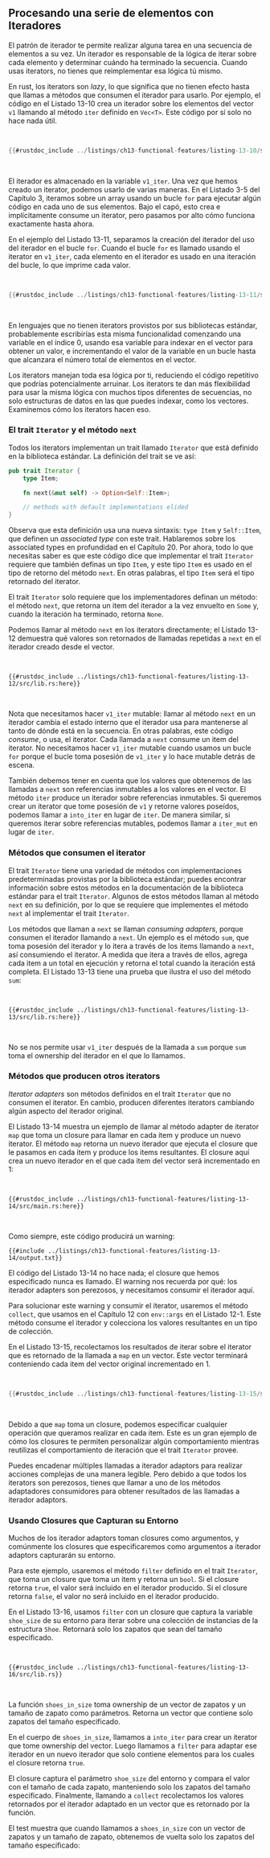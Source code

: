 ## Procesando una serie de elementos con Iteradores

El patrón de iterador te permite realizar alguna tarea en una secuencia de
elementos a su vez. Un iterador es responsable de la lógica de iterar sobre
cada elemento y determinar cuándo ha terminado la secuencia. Cuando usas
iterators, no tienes que reimplementar esa lógica tú mismo.

En rust, los iterators son *lazy*, lo que significa que no tienen efecto hasta
que llamas a métodos que consumen el iterador para usarlo. Por ejemplo, el
código en el Listado 13-10 crea un iterador sobre los elementos del vector `v1`
llamando al método `iter` definido en `Vec<T>`. Este código por sí solo no hace
nada útil.

<Listing number="13-10" file-name="src/main.rs" caption="Creando un iterator">

```rust
{{#rustdoc_include ../listings/ch13-functional-features/listing-13-10/src/main.rs:here}}
```

</Listing>

El iterador es almacenado en la variable `v1_iter`. Una vez que hemos creado un
iterator, podemos usarlo de varias maneras. En el Listado 3-5 del Capítulo 3,
iteramos sobre un array usando un bucle `for` para ejecutar algún código en cada
uno de sus elementos. Bajo el capó, esto crea e implícitamente consume un
iterator, pero pasamos por alto cómo funciona exactamente hasta ahora.

En el ejemplo del Listado 13-11, separamos la creación del iterador del uso del
iterador en el bucle `for`. Cuando el bucle `for` es llamado usando el iterator
en `v1_iter`, cada elemento en el iterador es usado en una iteración del bucle,
lo que imprime cada valor.

<Listing number="13-11" file-name="src/main.rs" caption="Usando un iterador en un bucle `for`">

```rust
{{#rustdoc_include ../listings/ch13-functional-features/listing-13-11/src/main.rs:here}}
```

</Listing>

En lenguajes que no tienen iterators provistos por sus bibliotecas estándar,
probablemente escribirías esta misma funcionalidad comenzando una variable en
el índice 0, usando esa variable para indexar en el vector para obtener un
valor, e incrementando el valor de la variable en un bucle hasta que alcanzara
el número total de elementos en el vector.

Los iterators manejan toda esa lógica por ti, reduciendo el código repetitivo
que podrías potencialmente arruinar. Los iterators te dan más flexibilidad para
usar la misma lógica con muchos tipos diferentes de secuencias, no solo
estructuras de datos en las que puedes indexar, como los vectores. Examinemos
cómo los iterators hacen eso.

### El trait `Iterator` y el método `next`

Todos los iterators implementan un trait llamado `Iterator` que está definido
en la biblioteca estándar. La definición del trait se ve así:

```rust
pub trait Iterator {
    type Item;

    fn next(&mut self) -> Option<Self::Item>;

    // methods with default implementations elided
}
```

Observa que esta definición usa una nueva sintaxis: `type Item` y
`Self::Item`, que definen un *associated type* con este trait. Hablaremos sobre
los associated types en profundidad en el Capítulo 20. Por ahora, todo lo que
necesitas saber es que este código dice que implementar el trait `Iterator`
requiere que también definas un tipo `Item`, y este tipo `Item` es usado en el
tipo de retorno del método `next`. En otras palabras, el tipo `Item` será el
tipo retornado del iterator.

El trait `Iterator` solo requiere que los implementadores definan un método:
el método `next`, que retorna un item del iterador a la vez envuelto en `Some`
y, cuando la iteración ha terminado, retorna `None`.

Podemos llamar al método `next` en los iterators directamente; el Listado 13-12
demuestra qué valores son retornados de llamadas repetidas a `next` en el
iterador creado desde el vector.

<Listing number="13-12" file-name="src/lib.rs" caption="Llamando al método `next` en un iterator">

```rust,noplayground
{{#rustdoc_include ../listings/ch13-functional-features/listing-13-12/src/lib.rs:here}}
```

</Listing>

Nota que necesitamos hacer `v1_iter` mutable: llamar al método `next` en un
iterador cambia el estado interno que el iterador usa para mantenerse al tanto
de dónde está en la secuencia. En otras palabras, este código *consume*, o usa,
el iterator. Cada llamada a `next` consume un item del iterator. No necesitamos
hacer `v1_iter` mutable cuando usamos un bucle `for` porque el bucle toma
posesión de `v1_iter` y lo hace mutable detrás de escena.

También debemos tener en cuenta que los valores que obtenemos de las llamadas a
`next` son referencias inmutables a los valores en el vector. El método `iter`
produce un iterador sobre referencias inmutables. Si queremos crear un iterator
que tome posesión de `v1` y retorne valores poseídos, podemos llamar a
`into_iter` en lugar de `iter`. De manera similar, si queremos iterar sobre
referencias mutables, podemos llamar a `iter_mut` en lugar de `iter`.

### Métodos que consumen el iterator

El trait `Iterator` tiene una variedad de métodos con implementaciones
predeterminadas provistas por la biblioteca estándar; puedes encontrar
información sobre estos métodos en la documentación de la biblioteca estándar
para el trait `Iterator`. Algunos de estos métodos llaman al método `next` en su
definición, por lo que se requiere que implementes el método `next` al
implementar el trait `Iterator`.

Los métodos que llaman a `next` se llaman *consuming adapters*, porque
consumen el iterador llamando a `next`. Un ejemplo es el método `sum`, que
toma posesión del iterador y lo itera a través de los items llamando a `next`,
así consumiendo el iterator. A medida que itera a través de ellos, agrega cada
item a un total en ejecución y retorna el total cuando la iteración está
completa. El Listado 13-13 tiene una prueba que ilustra el uso del método `sum`:

<Listing number="13-13" file-name="src/lib.rs" caption="Llamando al método `sum` para obtener el total de todos los items en el iterator">

```rust,noplayground
{{#rustdoc_include ../listings/ch13-functional-features/listing-13-13/src/lib.rs:here}}
```

</Listing>

No se nos permite usar `v1_iter` después de la llamada a `sum` porque `sum`
toma el ownership del iterador en el que lo llamamos.

### Métodos que producen otros iterators

*Iterator adapters* son métodos definidos en el trait `Iterator` que no
consumen el iterator. En cambio, producen diferentes iterators cambiando algún
aspecto del iterador original.

El Listado 13-14 muestra un ejemplo de llamar al método adapter de iterator
`map` que toma un closure para llamar en cada item y produce un nuevo iterator.
El método `map` retorna un nuevo iterador que ejecuta el closure que le
pasamos en cada item y produce los items resultantes. El closure aquí crea un
nuevo iterador en el que cada item del vector será incrementado en 1:

<Listing number="13-14" file-name="src/main.rs" caption="Llamando al iterador adaptor `map` para crear un nuevo iterator">

```rust,not_desired_behavior
{{#rustdoc_include ../listings/ch13-functional-features/listing-13-14/src/main.rs:here}}
```

</Listing>

Como siempre, este código producirá un warning:

```console
{{#include ../listings/ch13-functional-features/listing-13-14/output.txt}}
```

El código del Listado 13-14 no hace nada; el closure que hemos especificado
nunca es llamado. El warning nos recuerda por qué: los iterador adapters son
perezosos, y necesitamos consumir el iterador aquí.

Para solucionar este warning y consumir el iterator, usaremos el método
`collect`, que usamos en el Capítulo 12 con `env::args` en el Listado 12-1. Este
método consume el iterador y colecciona los valores resultantes en un tipo de
colección.

En el Listado 13-15, recolectamos los resultados de iterar sobre el iterator
que es retornado de la llamada a `map` en un vector. Este vector terminará
conteniendo cada item del vector original incrementado en 1.

<Listing number="13-15" file-name="src/main.rs" caption="Llamando al método `map` para crear un nuevo iterador y luego llamando al método `collect` para consumir el nuevo iterador y crear un vector">

```rust
{{#rustdoc_include ../listings/ch13-functional-features/listing-13-15/src/main.rs:here}}
```

</Listing>

Debido a que `map` toma un closure, podemos especificar cualquier operación que
queramos realizar en cada item. Este es un gran ejemplo de cómo los closures te
permiten personalizar algún comportamiento mientras reutilizas el comportamiento
de iteración que el trait `Iterator` provee.

Puedes encadenar múltiples llamadas a iterador adaptors para realizar acciones
complejas de una manera legible. Pero debido a que todos los iterators son
perezosos, tienes que llamar a uno de los métodos adaptadores consumidores para
obtener resultados de las llamadas a iterador adaptors.

### Usando Closures que Capturan su Entorno

Muchos de los iterador adaptors toman closures como argumentos, y comúnmente los
closures que especificaremos como argumentos a iterador adaptors capturarán su
entorno.

Para este ejemplo, usaremos el método `filter` definido en el trait `Iterator`,
que toma un closure que toma un item y retorna un `bool`. Si el closure retorna
`true`, el valor será incluido en el iterador producido. Si el closure retorna
`false`, el valor no será incluido en el iterador producido.

En el Listado 13-16, usamos `filter` con un closure que captura la variable
`shoe_size` de su entorno para iterar sobre una colección de instancias de la
estructura `Shoe`. Retornará solo los zapatos que sean del tamaño especificado.

<Listing number="13-16" file-name="src/lib.rs" caption="Usando el método `filter` con un closure que captura `shoe_size`">

```rust,noplayground
{{#rustdoc_include ../listings/ch13-functional-features/listing-13-16/src/lib.rs}}
```

</Listing>

La función `shoes_in_size` toma ownership de un vector de zapatos y un tamaño de
zapato como parámetros. Retorna un vector que contiene solo zapatos del tamaño
especificado.

En el cuerpo de `shoes_in_size`, llamamos a `into_iter` para crear un iterator
que tome ownership del vector. Luego llamamos a `filter` para adaptar ese
iterador en un nuevo iterador que solo contiene elementos para los cuales el
closure retorna `true`.

El closure captura el parámetro `shoe_size` del entorno y compara el valor con
el tamaño de cada zapato, manteniendo solo los zapatos del tamaño especificado.
Finalmente, llamando a `collect` recolectamos los valores retornados por el
iterador adaptado en un vector que es retornado por la función.

El test muestra que cuando llamamos a `shoes_in_size` con un vector de zapatos
y un tamaño de zapato, obtenemos de vuelta solo los zapatos del tamaño
especificado:
